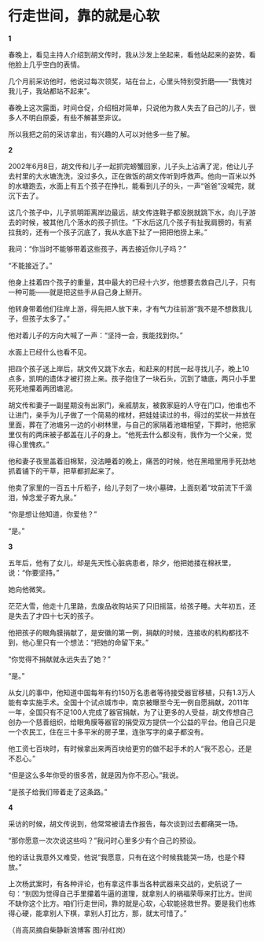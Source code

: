 # 行走世间，靠的就是心软

**1**

春晚上，看见主持人介绍到胡文传时，我从沙发上坐起来，看他站起来的姿势，看他脸上几乎空白的表情。 

几个月前采访他时，他说过每次领奖，站在台上，心里头特别受折磨——“我愧对我儿子，我站都站不起来”。 

春晚上这次露面，时间仓促，介绍相对简单，只说他为救人失去了自己的儿子，很多人不明白原委，有些不解甚至非议。 

所以我把之前的采访拿出，有兴趣的人可以对他多一些了解。 

**2**

2002年6月8日，胡文传和儿子一起抓完螃蟹回家，儿子头上沾满了泥，他让儿子去村里的大水塘洗洗，没过多久，正在做饭的胡文传听到呼救声。他向一百米以外的水塘跑去，水面上有五个孩子在挣扎，能看到儿子的头，一声“爸爸”没喊完，就沉下去了。 

这几个孩子中，儿子凯明距离岸边最远，胡文传连鞋子都没脱就跳下水，向儿子游去的时候，被其他几个落水的孩子抓住。“下水后这几个孩子有扯我肩膀的，有紧拉我的，还有一个孩子沉底了，我从水底下扯了一把把他捞上来。” 

我问：“你当时不能够带着这些孩子，再去接近你儿子吗？” 

“不能接近了。” 

他身上挂着四个孩子的重量，其中最大的已经十六岁，他想要去救自己儿子，只有一种可能——就是把这些手从自己身上掰开。 

他转身带着他们往岸上游，得先把人放下来，才有气力往前游“我不是不想救我儿子，但孩子太多了。” 

他对着儿子的方向大喊了一声：“坚持一会，我能找到你。” 

水面上已经什么也看不见。 

把四个孩子送上岸后，胡文传又跳下水去，和赶来的村民一起寻找儿子，晚上10点多，凯明的遗体才被打捞上来。孩子抱住了一块石头，沉到了塘底，两只小手里死死地攥着两团塘泥。 

胡文传和妻子一副星期没有出家门，亲戚朋友，被救家庭的人守在门口，他谁也不让进门，亲手为儿子做了一个简易的棺材，把娃娃读过的书，得过的奖状一并放在里面，葬在了池塘另一边的小树林里，与自己的家隔着池塘相望，下葬时，他把家里仅有的两床被子都盖在儿子的身上。“他死去什么都没有，我作为一个父亲，觉得心里愧疚。” 

他和妻子夜里盖着旧棉絮，没法睡着的晚上，痛苦的时候，他在黑暗里用手死劲地抓着铺下的干草，把草都抓起来了。 

他卖了家里的一百五十斤稻子，给儿子刻了一块小墓碑，上面刻着“坟前流下千滴泪，悼念爱子寄九泉。” 

“你是想让他知道，你爱他？” 

“是。” 

**3**

五年后，他有了女儿，却是先天性心脏病患者，除夕，他把她搂在棉袄里，说：“你要坚持。” 

她向他微笑。 

茫茫大雪，他走十几里路，去废品收购站买了只旧摇篮，给孩子睡。大年初五，还是失去了才四十七天的孩子。 

他把孩子的眼角膜捐献了，是安徽的第一例，捐献的时候，连接收的机构都找不到，他心里只有一个想法：“把她的命留下来。” 

“你觉得不捐献就永远失去了她？” 

“是。” 

从女儿的事中，他知道中国每年有约150万名患者等待接受器官移植，只有1.3万人能有幸实施手术。全国十个试点城市中，南京被曝至今无一例自愿捐献，2011年一年，全国只有不足100人完成了器官捐献，为了让更多的人受益，胡文传想自己创办一个慈善组织，给眼角膜等器官的捐受双方提供一个公益的平台。他自己只是一个农民工，住在三十多平米的房子里，连张写字的桌子都没有。 

他工资七百块时，有时候拿出来两百块给更穷的做不起手术的人“我不忍心，还是不忍心。” 

“但是这么多年你受的很多苦，就是因为你不忍心。”我说。 

“是孩子给我们带着走了这条路。” 

**4**

采访的时候，胡文传说到，他常常被请去作报告，每次谈到过去都痛哭一场。 

“那你愿意一次次说这些吗？”我问时心里多少有个自己的预设。 

他的话让我意外又难受，他说“我愿意，只有在这个时候我能哭一场，也是个释放。” 

上次杨武案时，有各种评论，也有拿这件事当各种武器来交战的，史航说了一句：“别因为觉得自己手里攥着牛逼的道理，就拿别人的祸福荣辱来打比方。世间不缺你这个比方。咱们行走世间，靠的就是心软，心软能拯救世界。要是我们也练得心硬，能拿别人下棋，拿别人打比方，那，就太可惜了。” 

（肖高凤摘自柴静新浪博客 图/孙红岗）